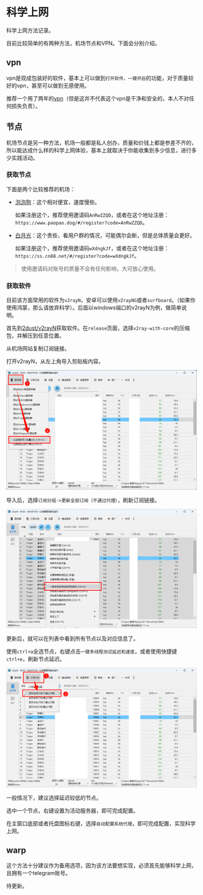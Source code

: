 # 科学上网

科学上网方法记录。

目前比较简单的有两种方法，机场节点和VPN。下面会分别介绍。

## vpn

vpn是现成包装好的软件，基本上可以做到`打开软件，一键开启`的功能，对于质量较好的vpn，甚至可以做到无感使用。

推荐一个用了两年的[vpn](https://47.57.143.177/)（但是这并不代表这个vpn是干净和安全的，本人不对任何损失负责）。

## 节点

机场节点是另一种方法，机场一般都是私人创办，质量和价钱上都是参差不齐的，所以能达成什么样的科学上网体验，基本上就取决于你能收集到多少信息，进行多少实践活动。

### 获取节点

下面是两个比较推荐的机场：

-   [泡泡狗](https://github.com/cvmaoddg/paopaodog)：这个相对便宜，速度慢些。

    如果注册这个，推荐使用邀请码`AnRwZZQD`，或者在这个地址注册：`https://www.paopao.dog/#/register?code=AnRwZZQD`。

-   [白月光](https://ss.cn88.net/#/dashboard)：这个贵些，看用户群的情况，可能偶尔会断，但是总体质量会更好。

    如果注册这个，推荐使用邀请码`wXdngkJf`，或者在这个地址注册：`https://ss.cn88.net/#/register?code=wXdngkJf`。

>   使用邀请码对账号的质量不会有任何影响，大可放心使用。

### 获取软件

目前该方面常用的软件为`v2rayN`，安卓可以使用`v2rayNG`或者`surfboard`。（如果你使用鸿蒙，那么请放弃科学）。后面以windows端口的v2rayN为例，做简单说明。

首先到[2dust/v2rayN](https://github.com/2dust/v2rayN)获取软件。在`release`页面，选择`v2ray-with-core`的压缩包，并解压到任意位置。

从机场网站复制订阅链接。

打开v2rayN，从左上角导入剪贴板内容。

![image-20240811201031951](./magicNetMethods.assets/导入节点.png)

导入后，选择`订阅分组->更新全部订阅（不通过代理）`，刷新订阅链接。

![image-20240811201123757](./magicNetMethods.assets/测试延迟.png)

更新后，就可以在列表中看到所有节点以及对应信息了。

使用`ctrl+a`全选节点，右键点击`一键多线程测试延迟和速度`，或者使用快捷键`ctrl+e`，刷新节点延迟。

![image-20240811201333055](./magicNetMethods.assets/更新订阅.png)

一般情况下，建议选择延迟较低的节点。

选中一个节点，右键设置为活动服务器，即可完成配置。

在主窗口底部或者托盘图标右键，选择`自动配置系统代理`，即可完成配置，实现科学上网。

## warp

这个方法十分建议作为备用选项，因为该方法要想实现，必须首先能够科学上网，且拥有一个telegram账号。

待更新。